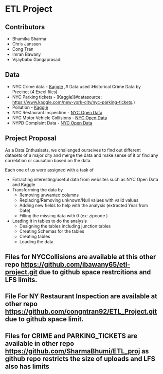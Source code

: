 # ETL Project

## Contributors

-	Bhumika Sharma
-	Chris Janssen
-	Cong Tran
-	Imran Bawany
-	Vijaybabu Gangaprasad

## Data

-	NYC Crime data - [Kaggle](https://www1.nyc.gov/site/nypd/stats/crime-statistics/historical.page) ,# Data used :Historical Crime 			Data by Precinct (4 Excel files)
-	NYC Parking tickets - [Kaggle](#datasource: https://www.kaggle.com/new-york-city/nyc-parking-tickets.) 
-	Pollution - [Kaggle](https://www.kaggle.com/) 
-	NYC Restaurant Inspection - [NYC Open Data](https://opendata.cityofnewyork.us/) 
-	NYC Motor Vehicle Collisions - [NYC Open Data](https://data.cityofnewyork.us/Public-Safety/Motor-Vehicle-Collisions-Crashes/h9gi-nx95/) 
-	NYPD Complaint Data  - [NYC Open Data](https://opendata.cityofnewyork.us/) 


## Project Proposal

As a Data Enthusiasts, we challenged ourselves to find out different datasets of a major city and merge the data and make sense of it or find any correlation or causation based on the data.

Each one of us were assigned with a task of

-	Extracting interesting/useful data from websites such as NYC Open Data and Kaggle 
-	Transforming the data by
	-	Removing unwanted columns
	-	Replacing/Removing unknown/Null values with valid values
	-	Adding new fields to help with the analysis (extracted Year from Date)
	-	Filling the missing data with 0 (ex: zipcode )
-	Loading it in tables to do the analysis
	-	Designing the tables including junction tables
	-	Creating Schemas for the tables
	-	Creating tables
	-	Loading the data
	
## Files for NYCCollisions are available at this other repo https://github.com/ibawany65/etl-project.git due to github space restrcitions and LFS limits.

## File For NY Restaurant Inspection are available at other repo https://github.com/congntran92/ETL_Project.git due to github space limit.

## Files for CRIME and PARKING_TICKETS are available in other repo https://github.com/SharmaBhumi/ETL_proj as github repo restricts the size of uploads and LFS also has limits

